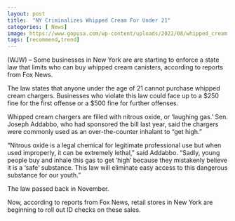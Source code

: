 ```yaml
---
layout: post
title:  "NY Criminalizes Whipped Cream For Under 21"
categories: [ News]
image: https://www.gopusa.com/wp-content/uploads/2022/08/whipped_cream.jpg
tags: [recommend,trend]
---
```

(WJW) – Some businesses in New York are are starting to enforce a state law that limits who can buy whipped cream canisters, according to reports from Fox News.

The law states that anyone under the age of 21 cannot purchase whipped cream chargers. Businesses who violate this law could face up to a $250 fine for the first offense or a $500 fine for further offenses.

Whipped cream chargers are filled with nitrous oxide, or ‘laughing gas.’ Sen. Joseph Addabbo, who had sponsored the bill last year, said the chargers were commonly used as an over-the-counter inhalant to “get high.”

“Nitrous oxide is a legal chemical for legitimate professional use but when used improperly, it can be extremely lethal,” said Addabbo. “Sadly, young people buy and inhale this gas to get ‘high’ because they mistakenly believe it is a ‘safe’ substance. This law will eliminate easy access to this dangerous substance for our youth.”

The law passed back in November.

Now, according to reports from Fox News, retail stores in New York are beginning to roll out ID checks on these sales.
